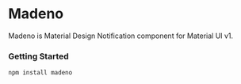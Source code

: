 # Madeno

Madeno is Material Design Notification component for Material UI v1.

### Getting Started

```
npm install madeno
```